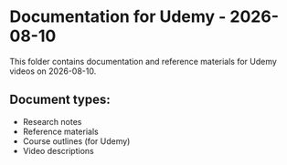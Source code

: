 # Documentation for Udemy - 2026-08-10

This folder contains documentation and reference materials for Udemy videos on 2026-08-10.

## Document types:
- Research notes
- Reference materials
- Course outlines (for Udemy)
- Video descriptions

